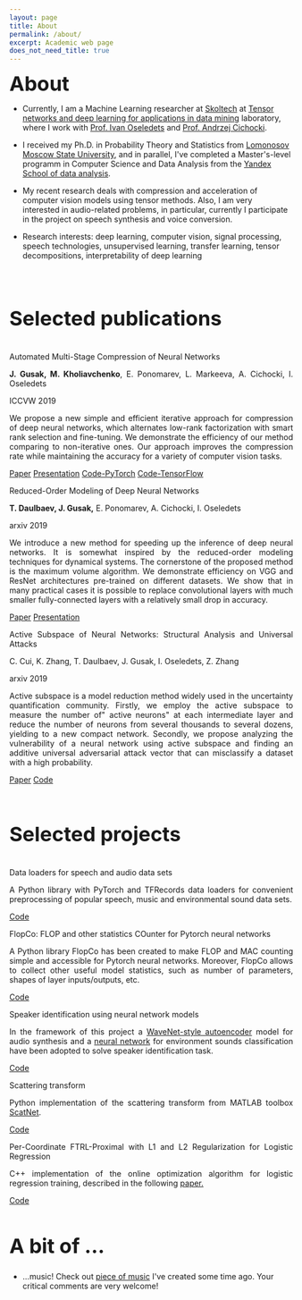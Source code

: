 ```yaml
---
layout: page
title: About
permalink: /about/
excerpt: Academic web page
does_not_need_title: true
---
```

<h1 style="margin:0px; font-size: 36px">About</h1>

- Currently, I am a Machine Learning researcher at <a href="https://www.skoltech.ru/en">Skoltech</a> at <a href="http://www.deeptensor.ml/team.html">Tensor networks and deep learning for applications in data mining</a> laboratory, where I work with <a href="https://scholar.google.com/citations?user=5kMqBQEAAAAJ&hl=en">Prof. Ivan Oseledets</a> and <a href="https://scholar.google.com/citations?user=wpZDx1cAAAAJ&hl=en">Prof. Andrzej Cichocki</a>.

- I received my Ph.D. in Probability Theory and Statistics from <a href="https://www.msu.ru/en/">Lomonosov Moscow State University</a>, and in parallel, I've completed a Master's-level programm in Computer Science and Data Analysis from the <a href="https://yandexdataschool.com/">Yandex School of data analysis</a>.

- My recent research deals with compression and acceleration of computer vision models using tensor methods. Also, I am very interested in audio-related problems, in particular, currently I participate in the project on speech synthesis and voice conversion.

- Research interests: deep learning, computer vision, signal processing, speech technologies, unsupervised learning, transfer learning, tensor decompositions, interpretability of deep learning


<br/>
<div class="scaleIcons">
<center>
    <a class="hovernounderline" href="https://docs.google.com/document/d/1ykxd4l7kpEF0gWiyk-msFoLbVSlY-mBO2yond_nfWto/edit?usp=sharing">
        <i class="svg-icon cv"></i>
    </a>
    <a class="hovernounderline" href="https://github.com/{{ site.footer-links.github }}">
        <i class="svg-icon github"></i>
    </a>
    <a class="hovernounderline" href="https://scholar.google.com/citations?hl=en&user={{ site.footer-links.googlescholar }}">
        <i class="svg-icon googlescholar"></i>
    </a>
    <a class="hovernounderline" href="https://www.linkedin.com/in/{{ site.footer-links.linkedin }}">
        <i class="svg-icon linkedin"></i>
    </a>
    <a class="hovernounderline" href="https://www.twitter.com/{{ site.footer-links.twitter }}">
        <i class="svg-icon twitter"></i>
    </a>
</center>
</div>

<h1 style="font-size: 36px">Selected publications</h1>
<!-- <> -->
<div class="row publications">
    <div class="col-sm-5 vcenter marginbottom">
        <img class="img-responsive pub-image" src="/assets/about/musco.png" alt=""/>
    </div>
    <div class="col-sm-7 vcenter" style="margin-right: -4px; text-align: justify;">
        <p class="title">Automated Multi-Stage Compression of Neural Networks</p>
        <p class="authors"> <b>J. Gusak, M. Kholiavchenko</b>, E. Ponomarev, L. Markeeva, A. Cichocki, I. Oseledets</p>
        <p class="conf">ICCVW 2019</p>
        <p class="description">
            We propose a new simple and efficient iterative approach for compression of deep neural networks, which alternates low-rank factorization with smart rank selection and fine-tuning. We demonstrate the efficiency of our method comparing to non-iterative ones. Our approach improves the compression rate while maintaining the accuracy for a variety of computer vision tasks.
        </p>
        <div class="links">
            <a href="http://openaccess.thecvf.com/content_ICCVW_2019/papers/LPCV/Gusak_Automated_Multi-Stage_Compression_of_Neural_Networks_ICCVW_2019_paper.pdf">Paper</a>
            <a href="https://rebootingcomputing.ieee.org/images/files/pdf/iccv-2019_julia-gusak.pdf">Presentation</a>
            <a href="https://github.com/musco-ai/musco-pytorch">Code-PyTorch</a>
            <a href="https://github.com/musco-ai/musco-tf">Code-TensorFlow</a>
        </div>
    </div>
</div>

<div class="row publications">
    <div class="col-sm-5 vcenter marginbottom">
        <img class="img-responsive pub-image" src="/assets/about/ron.png" alt=""/>
    </div>
    <div class="col-sm-7 vcenter" style="margin-right: -4px; text-align: justify;">
        <p class="title">Reduced-Order Modeling of Deep Neural Networks</p>
        <p class="authors"><b>T. Daulbaev, J. Gusak,</b> E. Ponomarev, A. Cichocki, I. Oseledets</p>
        <p class="conf">arxiv 2019</p>
        <p class="description">
            We introduce a new method for speeding up the inference of deep neural networks. It is somewhat inspired by the reduced-order modeling techniques for dynamical systems. The cornerstone of the proposed method is the maximum volume algorithm. We demonstrate efficiency on VGG and ResNet architectures pre-trained on different datasets. We show that in many practical cases it is possible to replace convolutional layers with much smaller fully-connected layers with a relatively small drop in accuracy.
        </p>
        <div class="links">
            <a href="https://arxiv.org/pdf/1910.06995">Paper</a>
            <a href="#">Presentation</a>
        </div>
    </div>
</div>

<div class="row publications">
    <div class="col-sm-5 vcenter marginbottom">
        <img class="img-responsive pub-image" src="/assets/about/asnet.png" alt=""/>
    </div>
    <div class="col-sm-7 vcenter" style="margin-right: -4px; text-align: justify;">
        <p class="title">Active Subspace of Neural Networks: Structural Analysis and Universal Attacks</p>
        <p class="authors"> C. Cui, K. Zhang, T. Daulbaev, J. Gusak, I. Oseledets, Z. Zhang</p>
        <p class="conf">arxiv 2019</p>
        <p class="description">
            Active subspace is a model reduction method widely used in the uncertainty quantification community. Firstly, we employ the active subspace to measure the number of" active neurons" at each intermediate layer and reduce the number of neurons from several thousands to several dozens, yielding to a new compact network. Secondly, we propose analyzing the vulnerability of a neural network using active subspace and finding an additive universal adversarial attack vector that can misclassify a dataset with a high probability.
        </p>
        <div class="links">
            <a href="https://arxiv.org/pdf/1910.13025.pdf">Paper</a>
            <a href="https://github.com/chunfengc/ASNet">Code</a>
        </div>
    </div>
</div>

<br/>
<h1 style="font-size: 36px">Selected projects</h1>
<!-- < -->
<!-- <div id="projects"> -->
<div class="row projects">
    <div class="col col-sm-3 vcenter imgcol marginbottom">
        <img class="img-responsive proj-img" src="/assets/about/dataloaders.jpg" alt=""/>
    </div>
    <div class="col col-sm-9 vcenter" style="margin-right: -4px; text-align: justify;">
        <p class="title">Data loaders for speech and audio data sets</p>
        <p class="description">
        A Python library with PyTorch and TFRecords data loaders for convenient preprocessing of popular speech, music and environmental sound data sets.
        </p>
        <div class="links">
            <a href="https://github.com/juliagusak/dataloaders">Code</a>
        </div>
    </div>
</div>

<div class="row projects">
    <div class="col col-sm-3 vcenter imgcol marginbottom">
        <img class="img-responsive proj-img" src="/assets/about/flopco.jpg" alt=""/>
    </div>
    <div class="col col-sm-9 vcenter" style="margin-right: -4px; text-align: justify;">
        <p class="title">FlopCo: FLOP and other statistics COunter for Pytorch neural networks</p>
        <p class="description">
        A Python library FlopCo has been created to make FLOP and MAC counting simple and accessible for  Pytorch  neural networks. Moreover, FlopCo allows to collect other useful model statistics, such as number of parameters, shapes of layer inputs/outputs, etc.
        </p>
        <div class="links">
            <a href="https://github.com/juliagusak/flopco-pytorch">Code</a>
        </div>
    </div>
</div>

<div class="row projects">
    <div class="col col-sm-3 vcenter imgcol marginbottom">
        <img class="img-responsive proj-img" src="/assets/about/audio_classification.jpg" alt=""/>
    </div>
    <div class="col col-sm-9 vcenter" style="margin-right: -4px; text-align: justify;">
        <p class="title">Speaker identification using neural network models</p>
        <p class="description">
        In the framework of this project a <a href="https://arxiv.org/abs/1704.01279">WaveNet-style autoencoder</a> model for audio synthesis and a <a href="https://arxiv.org/abs/1711.10282">neural network</a> for environment sounds classification have been adopted to solve speaker identification task. 
        </p>
        <div class="links">
            <a href="https://github.com/juliagusak/audio_classification">Code</a>
        </div>
    </div>
</div>

<div class="row projects">
    <div class="col col-sm-3 vcenter imgcol marginbottom">
        <img class="img-responsive proj-img" src="/assets/about/scatnet.png" alt=""/>
    </div>
    <div class="col col-sm-9 vcenter" style="margin-right: -4px; text-align: justify;">
        <p class="title">Scattering transform</p>
        <p class="description">
         Python implementation of the scattering transform from MATLAB toolbox <a href="https://www.di.ens.fr/data/software/scatnet">ScatNet</a>. 
        </p>
        <div class="links">
            <a href="https://github.com/juliagusak/scatnet_python">Code</a>
        </div>
    </div>
</div>

<div class="row projects">
    <div class="col col-sm-3 vcenter imgcol marginbottom">
        <img class="img-responsive proj-img" src="/assets/about/ftrl-proximal.png" alt=""/>
    </div>
    <div class="col col-sm-9 vcenter" style="margin-right: -4px; text-align: justify;">
        <p class="title">Per-Coordinate FTRL-Proximal with L1 and L2 Regularization for Logistic Regression</p>
        <p class="description">
         C++ implementation of the online optimization algorithm for logistic regression training, described in the following <a href="http://static.googleusercontent.com/media/research.google.com/en//pubs/archive/41159.pdf">paper.</a> 
        </p>
        <div class="links">
            <a href="https://github.com/juliagusak/ftrl-proximal">Code</a>
        </div>
    </div>
</div>

<h1 style="font-size: 36px">A bit of ...</h1>

- ...music! Check out <a href="https://drive.google.com/file/d/0B6sHBsbamJ8TTlNXdWJXbTNDNmEtUzZKaERXU2lwdkJTSm40/view?usp=sharing">piece of music</a> I've created some time ago. Your critical comments are very welcome!

